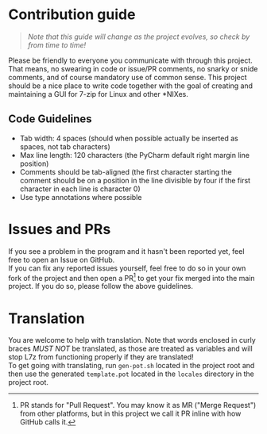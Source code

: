 # Contribution guide   
> *Note that this guide will change as the project evolves, so check by from time to time!*   

Please be friendly to everyone you communicate with through this project. That means, no swearing in code or issue/PR 
comments, no snarky or snide comments, and of course mandatory use of common sense. This project should be a nice place 
to write code together with the goal of creating and maintaining a GUI for 7-zip for Linux and other *NIXes.   

## Code Guidelines   
* Tab width: 4 spaces (should when possible actually be inserted as spaces, not tab characters)   
* Max line length: 120 characters (the PyCharm default right margin line position)   
* Comments should be tab-aligned (the first character starting the comment should be on a position in the line 
  divisible by four if the first character in each line is character 0)   
* Use type annotations where possible   

# Issues and PRs   
If you see a problem in the program and it hasn't been reported yet, feel free to open an Issue on GitHub.   
If you can fix any reported issues yourself, feel free to do so in your own fork of the project and then open a PR[^1] 
to get your fix merged into the main project. If you do so, please follow the above guidelines.   

# Translation
You are welcome to help with translation. Note that words enclosed in curly braces _MUST NOT_ be translated, as those 
are treated as variables and will stop L7z from functioning properly if they are translated!   
To get going with translating, run `gen-pot.sh` located in the project root and then use the generated `template.pot` 
located in the `locales` directory in the project root.



[^1]: PR stands for "Pull Request". You may know it as MR ("Merge Request") from other platforms, but in this project 
we call it PR inline with how GitHub calls it.  
